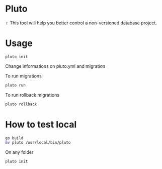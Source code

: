 # Pluto

♇ This tool will help you better control a non-versioned database project.

# Usage

```ssh
pluto init
```

Change informations on pluto.yml and migration

To run migrations

```sh
pluto run
```

To run rollback migrations

```sh
pluto rollback
```

# How to test local

```sh
go build
mv pluto /usr/local/bin/pluto
```

On any folder

```sh
pluto init
```